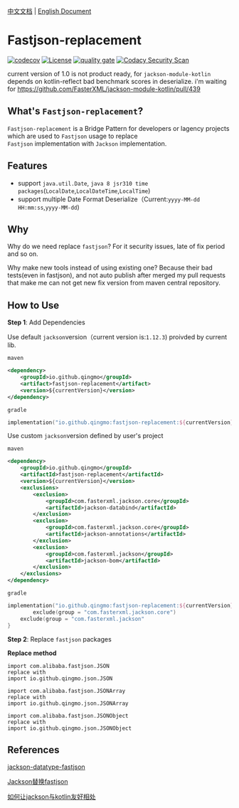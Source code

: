 [中文文档](./README_CN.md) | [English Document](./README.md)

# Fastjson-replacement
[![codecov](https://codecov.io/gh/qingmo/fastjson-replacement/branch/main/graph/badge.svg?token=OZQG1NVXDX)](https://codecov.io/gh/qingmo/fastjson-replacement) [![License](https://img.shields.io/badge/License-MIT-brightgreen)](https://mit-license.org/) [![quality gate](https://sonarcloud.io/api/project_badges/measure?project=qingmo_fastjson-replacement&metric=alert_status)](https://sonarcloud.io/dashboard?id=qingmo_fastjson-replacement) [![Codacy Security Scan](https://github.com/qingmo/fastjson-replacement/actions/workflows/codacy-analysis.yml/badge.svg)](https://github.com/qingmo/fastjson-replacement/actions/workflows/codacy-analysis.yml)

current version of 1.0 is not product ready, for `jackson-module-kotlin` depends on kotlin-reflect bad benchmark scores in deserialize.
i'm waiting for https://github.com/FasterXML/jackson-module-kotlin/pull/439
## What's `Fastjson-replacement`?         
`Fastjson-replacement` is a Bridge Pattern for developers or lagency projects which are used to `Fastjson` usage to replace  
`Fastjson` implementation with `Jackson` implementation.

## Features       
* support `java.util.Date`, `java 8 jsr310 time packages`(`LocalDate`,`LocalDateTime`,`LocalTime`)
* support multiple Date Format Deserialize（Current:`yyyy-MM-dd HH:mm:ss`,`yyyy-MM-dd`)

## Why

Why do we need replace `fastjson`? For it security issues, late of fix period and so on.

Why make new tools instead of using existing one? Because their bad tests(even in fastjson), and not auto publish after merged my pull requests that make me can not get new fix version from maven central repository.

## How to Use

**Step 1**: Add Dependencies

Use default `jackson`version（current version is:`1.12.3`) proivded by current lib.

`maven`

```xml
<dependency>
    <groupId>io.github.qingmo</groupId>
    <artifact>fastjson-replacement</artifact>
    <version>${currentVersion}</version>
</dependency>
```

`gradle`

```kotlin
implementation("io.github.qingmo:fastjson-replacement:${currentVersion}")
```



Use custom `jackson`version defined by user's project

`maven`

```xml
<dependency>
    <groupId>io.github.qingmo</groupId>
    <artifactId>fastjson-replacement</artifactId>
    <version>${currentVersion}</version>
    <exclusions>
        <exclusion>
            <groupId>com.fasterxml.jackson.core</groupId>
            <artifactId>jackson-databind</artifactId>
        </exclusion>
        <exclusion>
            <groupId>com.fasterxml.jackson.core</groupId>
            <artifactId>jackson-annotations</artifactId>
        </exclusion>
        <exclusion>
            <groupId>com.fasterxml.jackson</groupId>
            <artifactId>jackson-bom</artifactId>
        </exclusion>
    </exclusions>
</dependency>
```

`gradle`

```kotlin
implementation("io.github.qingmo:fastjson-replacement:${currentVersion}") {
		exclude(group = "com.fasterxml.jackson.core")
    exclude(group = "com.fasterxml.jackson"
}
```

**Step 2**: Replace `fastjson` packages

**Replace method**

```shell
import com.alibaba.fastjson.JSON
replace with
import io.github.qingmo.json.JSON

import com.alibaba.fastjson.JSONArray
replace with
import io.github.qingmo.json.JSONArray

import com.alibaba.fastjson.JSONObject
replace with
import io.github.qingmo.json.JSONObject
```



## References
[jackson-datatype-fastjson](https://github.com/larva-zhang/jackson-datatype-fastjson/blob/master/src/test/java/com/github/larva/zhang/jackson/datatype/fastjson/SimpleReadTest.java)

[Jackson替换fastjson](https://www.cnblogs.com/larva-zhh/p/11544317.html)

[如何让jackson与kotlin友好相处](https://cloud.tencent.com/developer/article/1372442)
